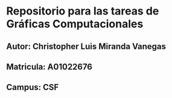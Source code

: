 # Repositorio para las tareas de Gráficas Computacionales
## Autor: Christopher Luis Miranda Vanegas
## Matricula: A01022676
## Campus: CSF
